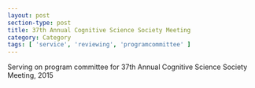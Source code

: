 ```yaml
---
layout: post
section-type: post
title: 37th Annual Cognitive Science Society Meeting
category: Category
tags: [ 'service', 'reviewing', 'programcommittee' ]
---
```

Serving on program committee for 37th Annual Cognitive Science Society Meeting, 2015

